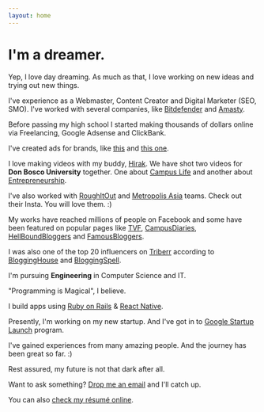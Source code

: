 ```yaml
---
layout: home
---
```

# I'm a dreamer.

Yep, I love day dreaming. As much as that, I love working on new ideas and trying out new things.

I've experience as a Webmaster, Content Creator and Digital Marketer (SEO, SMO). I've worked with several companies, like [Bitdefender](http://bitdefender.co.uk/) and [Amasty](http://amasty.com/).

Before passing my high school I started making thousands of dollars online via Freelancing, Google Adsense and ClickBank.

I've created ads for brands, like [this](https://www.youtube.com/watch?v=z3c3GyQJVpk) and [this one](https://www.youtube.com/watch?v=x2In8M57bdY).

I love making videos with my buddy, [Hirak](http://facebook.com/Hirakjsarma/). We have shot two videos for <b>Don Bosco University</b> together. One about [Campus Life](https://www.youtube.com/watch?v=yiQvrTI0l98) and another about [Entrepreneurship](https://www.youtube.com/watch?v=yiQvrTI0l98).

I've also worked with [RoughItOut](https://www.instagram.com/roughitout/) and [Metropolis Asia](https://www.instagram.com/metropolisasia/) teams. Check out their Insta. You will love them. :)

My works have reached millions of people on Facebook and some have been featured on popular pages like [TVF](http://facebook.com/sabqtiyapahai/), [CampusDiaries](https://campusdiaries.com/), [HellBoundBloggers](http://www.hellboundbloggers.com/) and [FamousBloggers](http://famousbloggers.net/).

I was also one of the top 20 influencers on [Triberr](http://triberr.com/) according to [BloggingHouse](http://www.blogginghouse.com/top-100-triberr-bloggers/) and [BloggingSpell](http://www.bloggingspell.com/triberr-marketing-tips/).

I'm pursuing <b>Engineering</b> in Computer Science and IT.

"Programming is Magical", I believe.

I build apps using [Ruby on Rails](http://rubyonrails.org/) & [React Native](http://facebook.github.io/react-native/).

Presently, I'm working on my new startup. And I've got in to [Google Startup Launch](https://developers.google.com/startups/) program.

I've gained experiences from many amazing people. And the journey has been great so far. :)

Rest assured, my future is not that dark after all.

Want to ask something? [Drop me an email](mailto:skyhitblog@icloud.com) and I'll catch up.

You can also [check my résumé online](http://bit.ly/avisresume).
